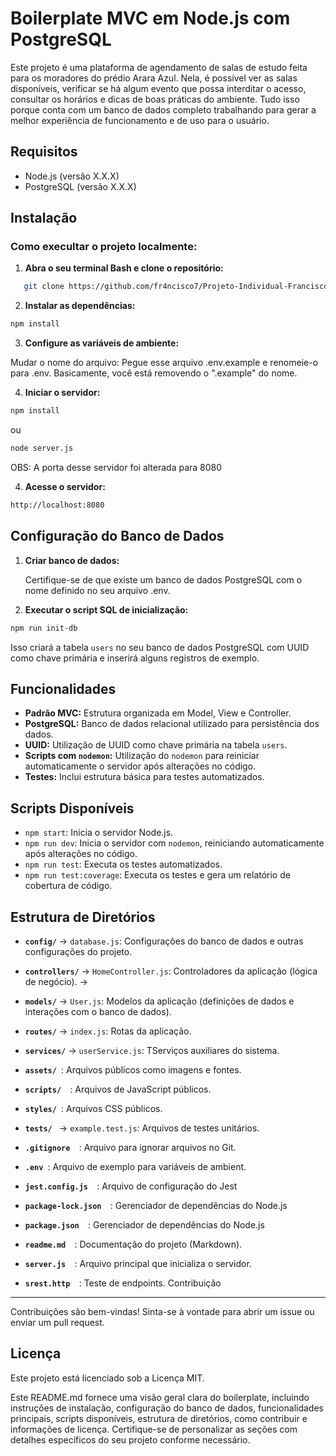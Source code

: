 # Boilerplate MVC em Node.js com PostgreSQL

Este projeto é uma plataforma de agendamento de salas de estudo feita para os moradores do prédio Arara Azul. Nela, é possível ver as salas disponíveis, verificar se há algum evento que possa interditar o acesso, consultar os horários e dicas de boas práticas do ambiente. Tudo isso porque conta com um banco de dados completo trabalhando para gerar a melhor experiência de funcionamento e de uso para o usuário.

## Requisitos

- Node.js (versão X.X.X)
- PostgreSQL (versão X.X.X)

## Instalação

### Como execultar o projeto localmente:
1. **Abra o seu terminal Bash e clone o repositório:**

```bash
   git clone https://github.com/fr4ncisco7/Projeto-Individual-Francisco
```


2. **Instalar as dependências:**
    
```bash
npm install
```
    
3. **Configure as variáveis de ambiente:**

Mudar o nome do arquivo: Pegue esse arquivo .env.example e renomeie-o para .env. Basicamente, você está removendo o ".example" do nome.


4. **Iniciar o servidor:**

```bash
npm install
```
ou
```bash
node server.js
```

OBS: A porta desse servidor foi alterada para 8080

4. **Acesse o servidor:**
```bash
http://localhost:8080
```



Configuração do Banco de Dados
------------------------------

1. **Criar banco de dados:**
    
    Certifique-se de que existe um banco de dados PostgreSQL com o nome definido no seu arquivo .env.
    
2. **Executar o script SQL de inicialização:**
    
```bash
npm run init-db
```
    
Isso criará a tabela `users` no seu banco de dados PostgreSQL com UUID como chave primária e inserirá alguns registros de exemplo.
    

Funcionalidades
---------------

* **Padrão MVC:** Estrutura organizada em Model, View e Controller.
* **PostgreSQL:** Banco de dados relacional utilizado para persistência dos dados.
* **UUID:** Utilização de UUID como chave primária na tabela `users`.
* **Scripts com `nodemon`:** Utilização do `nodemon` para reiniciar automaticamente o servidor após alterações no código.
* **Testes:** Inclui estrutura básica para testes automatizados.

Scripts Disponíveis
-------------------

* `npm start`: Inicia o servidor Node.js.
* `npm run dev`: Inicia o servidor com `nodemon`, reiniciando automaticamente após alterações no código.
* `npm run test`: Executa os testes automatizados.
* `npm run test:coverage`: Executa os testes e gera um relatório de cobertura de código.

Estrutura de Diretórios
-----------------------

* **`config/`** -> `database.js`: Configurações do banco de dados e outras configurações do projeto. 


* **`controllers/`** -> `HomeController.js`: Controladores da aplicação (lógica de negócio). -> 

* **`models/`** -> `User.js`: Modelos da aplicação (definições de dados e interações com o banco de dados). 

* **`routes/`** -> `index.js`: Rotas da aplicação. 

* **`services/`** -> `userService.js`: TServiços auxiliares do sistema. 

* **`assets/ `**: Arquivos públicos como imagens e fontes.

* **`scripts/  `**: Arquivos de JavaScript públicos.

* **`styles/ `**: Arquivos CSS públicos.

* **`tests/ `** -> `example.test.js`: Arquivos de testes unitários. 

* **`.gitignore  `**: Arquivo para ignorar arquivos no Git.

* **`.env `**: Arquivo de exemplo para variáveis de ambient.

* **`jest.config.js  `**: Arquivo de configuração do Jest

* **`package-lock.json  `**: Gerenciador de dependências do Node.js

* **`package.json  `**: Gerenciador de dependências do Node.js

* **`readme.md  `**: Documentação do projeto (Markdown).

* **`server.js  `**: Arquivo principal que inicializa o servidor.

* **`srest.http  `**: Teste de endpoints.
Contribuição
------------

Contribuições são bem-vindas! Sinta-se à vontade para abrir um issue ou enviar um pull request.

Licença
-------

Este projeto está licenciado sob a Licença MIT.

Este README.md fornece uma visão geral clara do boilerplate, incluindo instruções de instalação, configuração do banco de dados, funcionalidades principais, scripts disponíveis, estrutura de diretórios, como contribuir e informações de licença. Certifique-se de personalizar as seções com detalhes específicos do seu projeto conforme necessário.